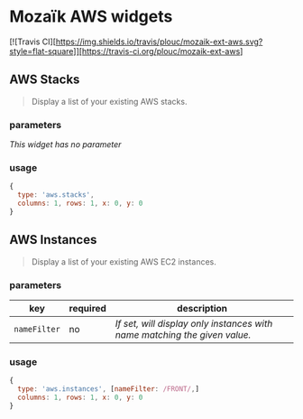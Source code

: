 # Mozaïk AWS widgets

[![Travis CI][https://img.shields.io/travis/plouc/mozaik-ext-aws.svg?style=flat-square]][https://travis-ci.org/plouc/mozaik-ext-aws]

## AWS Stacks

> Display a list of your existing AWS stacks.

### parameters

*This widget has no parameter*

### usage

```javascript
{
  type: 'aws.stacks',
  columns: 1, rows: 1, x: 0, y: 0
}
```



## AWS Instances

> Display a list of your existing AWS EC2 instances.

### parameters

key          | required | description
-------------|----------|------------------------------------------------------------------------
`nameFilter` | no       | *If set, will display only instances with name matching the given value.*

### usage

```javascript
{
  type: 'aws.instances', [nameFilter: /FRONT/,]
  columns: 1, rows: 1, x: 0, y: 0
}
```